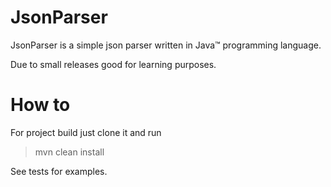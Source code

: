 # JsonParser
JsonParser is a simple json parser written in Java™ programming language.

Due to small releases good for learning purposes.

# How to
For project build just clone it and run
> mvn clean install

See tests for examples.
